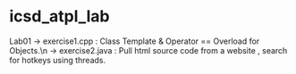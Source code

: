 # icsd_atpl_lab
Lab01 -> exercise1.cpp : Class Template & Operator == Overload for Objects.\n
      -> exercise2.java : Pull html source code from a website , search for hotkeys using threads.
